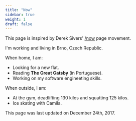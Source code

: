 ```yaml
---
title: "Now"
sidebar: true
weight: 1
draft: false
---
```


This page is inspired by Derek Sivers' [/now](http://sivers.org/nowff) page movement.

I'm working and living in Brno, Czech Republic.

When home, I am:

* Looking for a new flat.
* Reading **The Great Gatsby** (in Portuguese).
* Working on my software engineeting skills.

When outside, I am:

* At the gym, deadlifting 130 kilos and squatting 125 kilos.
* Ice skating with Camila.

This page was last updated on December 24th, 2017.
